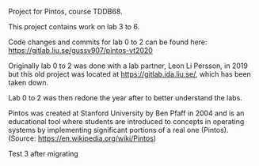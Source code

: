 Project for Pintos, course TDDB68.

This project contains work on lab 3 to 6. 

Code changes and commits for lab 0 to 2 can be found here:
https://gitlab.liu.se/gussv907/pintos-vt2020

Originally lab 0 to 2 was done with a lab partner, Leon Li Persson, 
in 2019 but this old project was located at https://gitlab.ida.liu.se/,
which has been taken down. 

Lab 0 to 2 was then redone the year after to better understand the labs.

Pintos was created at Stanford University by Ben Pfaff in 2004 and is an
educational tool where students are introduced to concepts in operating 
systems by implementing significant portions of a real one (Pintos).
(Source: https://en.wikipedia.org/wiki/Pintos)


Test 3 after migrating